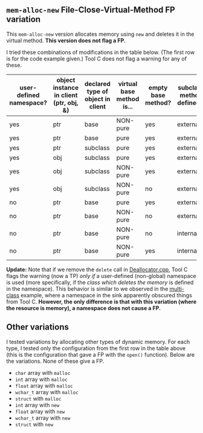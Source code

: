 ## `mem-alloc-new` File-Close-Virtual-Method FP variation

This `mem-alloc-new` version allocates memory using `new` and deletes it in the virtual method. **This version does not flag a FP.**

I tried these combinations of modifications in the table below. (The first row is for the code example given.) Tool C does not flag a warning for any of these.

user-defined namespace? | object instance in client (ptr, obj, &) | declared type of object in client | virtual base method is... | empty base method? | subclass method defined...
--- | --- | --- | --- | --- | ---
yes | ptr | base | NON-pure | yes | externally
yes | ptr | base | pure | yes | externally
yes | ptr | subclass | pure | yes | externally
yes | obj | subclass | pure | yes | externally
yes | obj | subclass | NON-pure | yes | externally
yes | obj | subclass | NON-pure | no | externally
no | ptr | base | pure | yes | externally
no | ptr | base | NON-pure | no | externally
no | ptr | base | NON-pure | no | internally
no | ptr | base | NON-pure | yes | internally

**Update:** Note that if we remove the `delete` call in [Deallocator.cpp](./Deallocator.cpp), Tool C flags the warning (now a TP) *only if* a user-defined (non-global) namespace is used (more specifically, if the *class which deletes the memory* is defined in the namespace). This behavior is similar to we observed in the [multi-class](../multi-class) example, where a namespace in the sink apparently obscured things from Tool C. **However, the only difference is that with this variation (where the resource is memory), a namespace does not cause a FP.**

## Other variations

I tested variations by allocating other types of dynamic memory. For each type, I tested only the configuration from the first row in the table above (this is the configuration that gave a FP with the `open()` function). Below are the variations. None of these give a FP.

* `char` array with `malloc`
* `int` array with `malloc`
* `float` array with `malloc`
* `wchar_t` array with `malloc`
* `struct` with `malloc`
* `int` array with `new`
* `float` array with `new`
* `wchar_t` array with `new`
* `struct` with `new`
